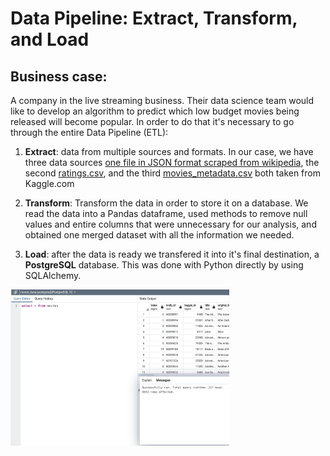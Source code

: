 # Data Pipeline: Extract, Transform, and Load

## Business case:

A company in the live streaming business.  Their data science team would like to develop an algorithm to predict which low budget movies being released will become popular.  In order to do that it's necessary to go through the entire Data Pipeline (ETL):

1. **Extract**: data from multiple sources and formats. In our case, we have three data sources [one file in JSON format scraped from wikipedia](https://github.com/NataliaVelasquez18/Movies_ETL/blob/main/Resources/wikipedia-movies.json), the second [ratings.csv](https://github.com/NataliaVelasquez18/Movies_ETL/blob/main/Resources/ratings.csv), and the third [movies_metadata.csv]("https://github.com/NataliaVelasquez18/Movies_ETL/blob/main/Resources/movies_metadata.csv") both taken from Kaggle.com

2. **Transform**: Transform the data in order to store it on a database.  We read the data into a Pandas dataframe, used methods to remove null values and entire columns that were unnecessary for our analysis, and obtained one merged dataset with all the information we needed. 



3. **Load**: after the data is ready we transfered it into it's final destination, a **PostgreSQL** database.  This was done with Python directly by using SQLAlchemy.



<img src="https://github.com/NataliaVelasquez18/Movies_ETL/blob/main/Resources/movies_query.png" width="350" height="250" />
